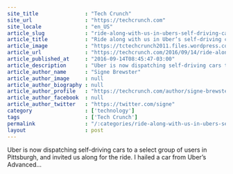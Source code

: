 ```yaml
---
site_title               : "Tech Crunch"
site_url                 : "https://techcrunch.com"
site_locale              : "en_US"
article_slug             : "ride-along-with-us-in-ubers-self-driving-car"
article_title            : "Ride along with us in Uber’s self-driving car"
article_image            : "https://tctechcrunch2011.files.wordpress.com/2016/09/uber_atc_pitt_01.jpg?w=764&h=400&crop=1"
article_url              : "https://techcrunch.com/2016/09/14/ride-along-with-us-in-ubers-self-driving-car/"
article_published_at     : "2016-09-14T08:45:47-03:00"
article_description      : "Uber is now dispatching self-driving cars to a select group of users in Pittsburgh, and invited us along for the ride. I hailed a car from Uber’s Advanced..."
article_author_name      : "Signe Brewster"
article_author_image     : null
article_author_biography : null
article_author_profile   : "https://techcrunch.com/author/signe-brewster/"
article_author_facebook  : null
article_author_twitter   : "https://twitter.com/signe"
category                 : ['technology']
tags                     : ['Tech Crunch']
permalink                : "/:categories/ride-along-with-us-in-ubers-self-driving-car/"
layout                   : post
---
```


Uber is now dispatching self-driving cars to a select group of users in Pittsburgh, and invited us along for the ride. I hailed a car from Uber’s Advanced...
